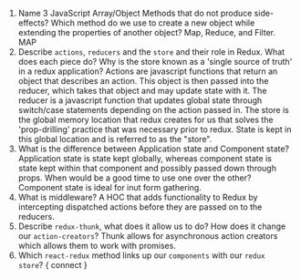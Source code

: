 1.  Name 3 JavaScript Array/Object Methods that do not produce side-effects? Which method do we use to create a new object while extending the properties of another object? Map, Reduce, and Filter.  MAP
1.  Describe `actions`, `reducers` and the `store` and their role in Redux. What does each piece do? Why is the store known as a 'single source of truth' in a redux application?  Actions are javascript functions that return an object that describes an action.  This object is then passed into the reducer, which takes that object and may update state with it.  The reducer is a javascript function that updates global state through switch/case statements depending on the action passed in.  The store is the global memory location that redux creates for us that solves the 'prop-drilling' practice that was necessary prior to redux.  State is kept in this global location and is referred to as the "store".
1.  What is the difference between Application state and Component state? Application state is state kept globally, whereas component state is state kept within that component and possibly passed down through props. When would be a good time to use one over the other?  Component state is ideal for inut form gathering.
1.  What is middleware?  A HOC that adds functionality to Redux by intercepting dispatched actions before they are passed on to the reducers.
1.  Describe `redux-thunk`, what does it allow us to do? How does it change our `action-creators`? Thunk allows for asynchronous action creators which allows them to work with promises.
1.  Which `react-redux` method links up our `components` with our `redux store`? { connect }
